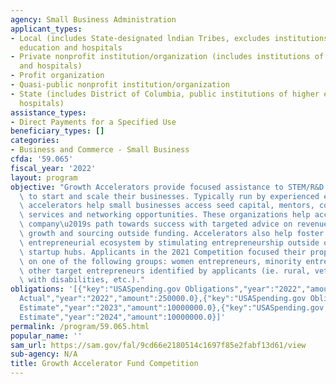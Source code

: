 ```yaml
---
agency: Small Business Administration
applicant_types:
- Local (includes State-designated lndian Tribes, excludes institutions of higher
  education and hospitals
- Private nonprofit institution/organization (includes institutions of higher education
  and hospitals)
- Profit organization
- Quasi-public nonprofit institution/organization
- State (includes District of Columbia, public institutions of higher education and
  hospitals)
assistance_types:
- Direct Payments for a Specified Use
beneficiary_types: []
categories:
- Business and Commerce - Small Business
cfda: '59.065'
fiscal_year: '2022'
layout: program
objective: "Growth Accelerators provide focused assistance to STEM/R&D entrepreneurs\
  \ to start and scale their businesses. Typically run by experienced entrepreneurs,\
  \ accelerators help small businesses access seed capital, mentors, counseling, overhead\
  \ services and networking opportunities. These organizations help accelerate a startup\
  \ company\u2019s path towards success with targeted advice on revenue growth, job\
  \ growth and sourcing outside funding. Accelerators also help foster an inclusive\
  \ entrepreneurial ecosystem by stimulating entrepreneurship outside of traditional\
  \ startup hubs. Applicants in the 2021 Competition focused their proposed efforts\
  \ on one of the following groups: women entrepreneurs, minority entrepreneurs, or\
  \ other target entrepreneurs identified by applicants (ie. rural, veterans, individuals\
  \ with disabilities, etc.)."
obligations: '[{"key":"USASpending.gov Obligations","year":"2022","amount":250000.0},{"key":"SAM.gov
  Actual","year":"2022","amount":250000.0},{"key":"USASpending.gov Obligations","year":"2023","amount":0.0},{"key":"SAM.gov
  Estimate","year":"2023","amount":10000000.0},{"key":"USASpending.gov Obligations","year":"2024","amount":0.0},{"key":"SAM.gov
  Estimate","year":"2024","amount":10000000.0}]'
permalink: /program/59.065.html
popular_name: ''
sam_url: https://sam.gov/fal/9cd66e2180514c1697f85e2fabf13d61/view
sub-agency: N/A
title: Growth Accelerator Fund Competition
---
```


